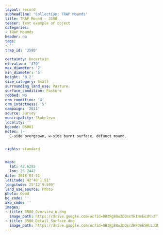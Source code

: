 ```yaml
---
layout: record
subheadline: 'Collection: TRAP Mounds'
title: TRAP Mound - 3580
teaser: Test example of object
categories:
- TRAP Mounds
header: no
tags:
- ''
trap_id: '3580'

certainty: Uncertain
elevation: '470'
max_diameter: '7'
min_diameter: '6'
height: '0.2'
size_category: Small
surrounding_land_use: Pasture
surface_condition: Pasture
robbed: No
crm_condition: '4'
crm_intactness: '5'
campaign: '2011'
source: Survey
municipality: Skobelevo
locality: ''
bgcode: DS001
notes: |-
  E-side overgrown, w-side burnt surface, defunct mound.


rights: standard


maps:
  lat: 42.6285
  lon: 25.2442
date: 2018-04-11
latitude: 42°40'1.91"
longitude: 25°12'9.599"
land_use_source: Photo
photo: Good
bg_code: ''
akb_code: ''
images:
- title: 3580_Overview_W.dng
  image_path: https://drive.google.com/uc?id=0B3Rg88wZDQscYk1NeEozMndTTjA
- title: 3580_Detail_Surface.dng
  image_path: https://drive.google.com/uc?id=0B3Rg88wZDQscZHFOeE5RUzJ3Nzg
---
```

